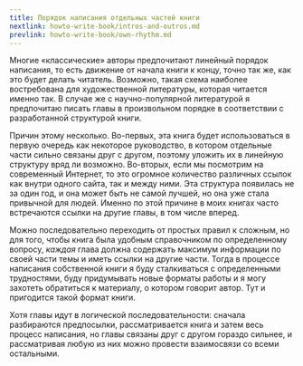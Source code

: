 ```yaml
---
title: Порядок написания отдельных частей книги
nextlink: howto-write-book/intros-and-outros.md
prevlink: howto-write-book/own-rhythm.md
---
```


Многие «классические» авторы предпочитают линейный порядок написания,
то есть движение от начала книги к концу, точно так же, как это будет
делать читатель.  Возможно, такая схема наиболее востребована для
художественной литературы, которая читается именно так.  В случае же с
научно-популярной литературой я предпочитаю писать главы в
произвольном порядке в соответствии с разработанной структурой книги.

Причин этому несколько.  Во-первых, эта книга будет использоваться в
первую очередь как некоторое руководство, в котором отдельные части
сильно связаны друг с другом, поэтому уложить их в линейную структуру
вряд ли возможно.  Во-вторых, если мы посмотрим на современный
Интернет, то это огромное количество различных ссылок как внутри
одного сайта, так и между ними.  Эта структура появилась не за один
год, и она может быть не самой лучшей, но она уже стала привычной для
людей.  Именно по этой причине в моих книгах часто встречаются ссылки
на другие главы, в том числе вперед.

Можно последовательно переходить от простых правил к сложным, но для
того, чтобы книга была удобным справочником по определенному вопросу,
*каждая* глава должна содержать максимум информации по своей части
темы и иметь ссылки на другие части.  Тогда в процессе написания
собственной книги я буду сталкиваться с определенными трудностями,
буду придумывать новые форматы работы и я могу захотеть обратиться к
материалу, о котором говорит автор.  Тут и пригодится такой формат
книги.

Хотя главы идут в логической последовательности: сначала разбираются
предпосылки, рассматривается книга и затем весь процесс написания,
но главы связаны друг с другом гораздо сильнее, и рассматривая любую
из них можно провести взаимосвязи со всеми остальными.
